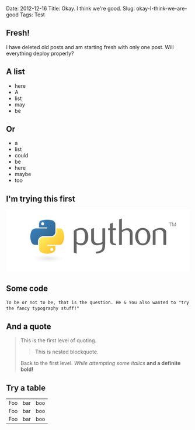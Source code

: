 Date: 2012-12-16 
Title: Okay. I think we're good.
Slug: okay-I-think-we-are-good
Tags: Test

## Fresh!

I have deleted old posts and am starting fresh with only one post. Will everything deploy properly?

## A list

+	here
+	A
+	list
+	may
+	be

## Or

- a
- list
- could
- be
- here
- maybe
- too

## I'm trying this first

<img src="/static/images/python.jpg" />

## Some code

	To be or not to be, that is the question. He & You also wanted to "try the fancy typography stuff!"

## And a quote

> This is the first level of quoting.
>
> > This is nested blockquote.
>
> Back to the first level. *While attempting some italics* **and a definite bold!**

## Try a table

<table>
    <tr>
        <td>Foo</td><td>bar</td><td>boo</td>
    </tr>
    <tr>
        <td>Foo</td><td>bar</td><td>boo</td>
    </tr>
    <tr>    
        <td>Foo</td><td>bar</td><td>boo</td>
    </tr>
</table>